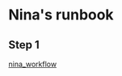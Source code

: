 # Nina's runbook

## Step 1
[nina_workflow](https://console.transposit.com/mc/t/transposit/actions/nina_workflow)